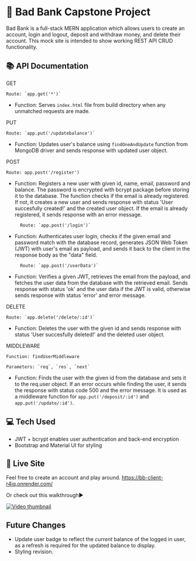 # 🏦 Bad Bank Capstone Project

Bad Bank is a full-stack MERN application which allows users to create an account, login and logout, deposit and withdraw money, and delete their account. This mock site is intended to show working REST API CRUD functionality.

## 📚 API Documentation

GET

    Route: `app.get('*')`
    
- Function: Serves `index.html` file from build directory when any unmatched requests are made.

PUT

    Route: `app.put('/updatebalance')`
- Function: Updates user's balance using `findOneAndUpdate` function from MongoDB driver and sends response with updated user object.

POST

    Route: app.post('/register')

- Function: Registers a new user with given id, name, email, password and balance. The password is encrypted with bcrypt package before storing it to the database. The function checks if the email is already registered. If not, it creates a new user and sends response with status 'User succesfully created!' and the created user object. If the email is already registered, it sends response with an error message.

        Route: `app.post('/login')`
- Function: Authenticates user login, checks if the given email and password match with the database record, generates JSON Web Token (JWT) with user's email as payload, and sends it back to the client in the response body as the "data" field.

        Route: `app.post('/userData')`

- Function: Verifies a given JWT, retrieves the email from the payload, and fetches the user data from the database with the retrieved email. Sends response with status 'ok' and the user data if the JWT is valid, otherwise sends response with status 'error' and error message.

DELETE


    Route: `app.delete('/delete/:id')`

- Function: Deletes the user with the given id and sends response with status 'User succesfully deleted!' and the deleted user object.

MIDDLEWARE


    Function: findUserMiddleware

    Parameters: `req`, `res`, `next`

- Function: Finds the user with the given id from the database and sets it to the req.user object. If an error occurs while finding the user, it sends the response with status code 500 and the error message. It is used as a middleware function for `app.put('/deposit/:id')` and `app.put('/update/:id')`.

## 💻 Tech Used

- JWT + bcrypt enables user authentication and back-end encryption
- Bootstrap and Material UI for styling

## 🔗 Live Site

Feel free to create an account and play around. 
https://bb-client-r4iq.onrender.com/

Or check out this walkthrough▶️

[![Video thumbnail](https://img.youtube.com/vi/Uqe_AY4UvJY/0.jpg)](https://www.youtube.com/watch?v=Uqe_AY4UvJY)

## Future Changes

- Update user badge to reflect the *current* balance of the logged in user, as a refresh is required for the updated balance to display.
- Styling revision.
